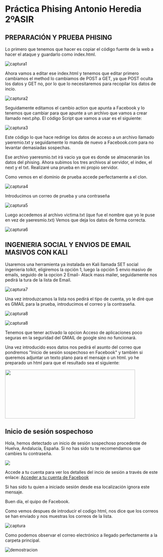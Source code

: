 # Práctica Phising Antonio Heredia 2ºASIR


## PREPARACIÓN Y PRUEBA PHISING

Lo primero que tenemos que hacer es copiar el código fuente de la web a hacer el ataque y guardarlo como index.html.

![captura1](https://pruebas.nuevomarketing.es/wp-content/uploads/2021/10/Captura.png)


Ahora vamos a editar ese index.html y tenemos que editar primero cambiamos el method lo cambiamos de POST a GET, ya que POST oculta los datos y GET no, por lo que lo necesitaremos para recopilar los datos de incio.

![captura2](https://pruebas.nuevomarketing.es/wp-content/uploads/2021/10/2.png)&nbsp;



Seguidamente editamos el cambio action que apunta a Facebook y lo tenemos que cambiar para que apunte a un archivo que vamos a crear llamado next.php.
El código Script que vamos a usar es el siguiente:


![captura3](https://pruebas.nuevomarketing.es/wp-content/uploads/2021/10/4.png)


Este código lo que hace redirige los datos de acceso a un archivo llamado yaeremio.txt y seguidamente lo manda de nuevo a Facebook.com para no levantar demasiadas sospechas.

Ese archivo yaeresmio.txt irá vacio ya que es donde se almacenarán los datos del phising.
Ahora subimos los tres archivos al servidor, el index, el next y el txt.
Realizaré una prueba en mi propio servidor.

Como vemos en el dominio de prueba accede perfectamente a el clon.

![captura4](https://pruebas.nuevomarketing.es/wp-content/uploads/2021/10/5.png)


Introducimos un correo de prueba y una contraseña

![captura5](https://pruebas.nuevomarketing.es/wp-content/uploads/2021/10/6.png)


Luego accedemos al archivo victima.txt (que fue el nombre que yo le puse en vez de yaeresmio.txt)
Vemos que deja los datos de forma correcta.	

![captura6](https://pruebas.nuevomarketing.es/wp-content/uploads/2021/10/7.png)


## INGENIERIA SOCIAL Y ENVIOS DE EMAIL MASIVOS CON KALI

Usaremos una herramienta ya instalada en Kali llamada SET social ingenieria tolkit, eligiremos la opción 1, luego la opción 5 envio masivo de emails, seguido de la opcion 2 Email- Atack mass mailer, seguidamente nos pedirá la tura de la lista de Email.

![captura7](https://www.nuevomarketing.es/wp-content/uploads/2021/10/1.png)

Una vez introduzcamos la lista nos pedirá el tipo de cuenta, yo le diré que es GMAIL para la prueba, introducimos el correo y la contraseña.

![captura8](https://www.nuevomarketing.es/wp-content/uploads/2021/10/2.png)

![captura8](https://www.nuevomarketing.es/wp-content/uploads/2021/10/Captura.png)


Tenemos que tener activado la opcion Acceso de aplicaciones poco seguras en la seguridad del GMAIL de google sino no funcionará.

Una vez introducido esos datos nos pedirá el asunto del correo que pondremos "Inicio de sesión sospechoso en Facebook" y también si queremos adjuntar un texto plano para el mensaje o un html. yo he preparado un html para que el resultado sea el siguiente:


<body>
	<img src="https://upload.wikimedia.org/wikipedia/commons/thumb/7/7c/Facebook_New_Logo_%282015%29.svg/2560px-Facebook_New_Logo_%282015%29.svg.png" width="426.6" height="160.3" />

<h2> Inicio de sesión sospechoso </h2>
  <p>Hola, hemos detectado un inicio de sesión sospechoso procedente de Huelva, Andalucía, España. Si no has sido tu te recomendamos que cambies tu contraseña.</p>
  <img src="https://huelvaya.es/wp-content/uploads/2019/10/google-maps-huelva.jpg"/>
  <p> Accede a tu cuenta para ver los detalles del incio de sesión a través de este enlace: <a href="pruebas.nuevomarketing.es">Acceder a tu cuenta de Facebook</a>
  <p> Si has sido tu quien a iniciado sesión desde esa localización ignora este mensaje.
  <p> Buen día, el quipo de Facebook.


</body>


Como vemos despues de introducir el codigo html, nos dice que los correos se han enviado y nos muestras los correos de la lista.

![captura ](https://user-images.githubusercontent.com/92330266/138097997-d5b0abe7-0874-4170-87d8-1049a4a0824e.png)


Como podemos observar el correo electrónico a llegado perfectamente a la carpeta principal.


![demostracion](https://www.nuevomarketing.es/wp-content/uploads/2021/10/WhatsApp-Image-2021-10-20-at-15.04.14.jpeg)
